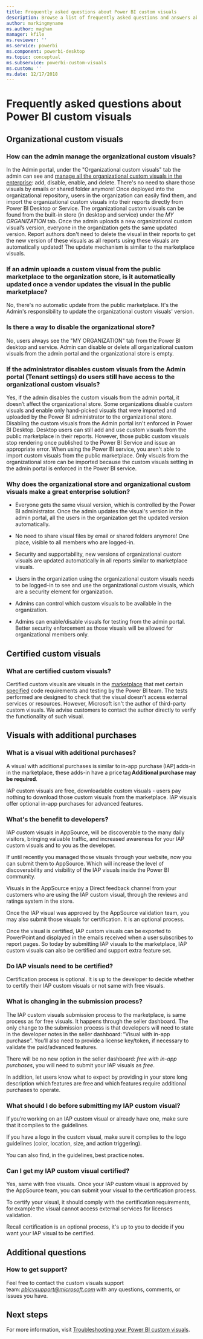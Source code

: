 ```yaml
---
title: Frequently asked questions about Power BI custom visuals
description: Browse a list of frequently asked questions and answers about Power BI custom visuals
author: markingmyname
ms.author: maghan
manager: kfile
ms.reviewer: ''
ms.service: powerbi
ms.component: powerbi-desktop
ms.topic: conceptual
ms.subservice: powerbi-custom-visuals
ms.custom: ''
ms.date: 12/17/2018
---
```


# Frequently asked questions about Power BI custom visuals

## Organizational custom visuals

### How can the admin manage the organizational custom visuals?

In the Admin portal, under the "Organizational custom visuals" tab the admin can see and [manage all the organizational custom visuals in the enterprise](https://docs.microsoft.com/power-bi/service-admin-portal#organization-visuals): add, disable, enable, and delete.
There's no need to share those visuals by emails or shared folder anymore! Once deployed into the organizational repository, users in the organization can easily find them, and import the organizational custom visuals into their reports directly from Power BI Desktop or Service. The organizational custom visuals can be found from the built-in store (in desktop and service) under the *MY ORGANIZATION* tab. Once the admin uploads a new organizational custom visual’s version, everyone in the organization gets the same updated version. Report authors don't need to delete the visual in their reports to get the new version of these visuals as all reports using these visuals are automatically updated! The update mechanism is similar to the marketplace visuals.

### If an admin uploads a custom visual from the public marketplace to the organization store, is it automatically updated once a vendor updates the visual in the public marketplace?

No, there's no automatic update from the public marketplace.
It's the Admin's responsibility to update the organizational custom visuals' version.

### Is there a way to disable the organizational store?

No, users always see the "MY ORGANIZATION" tab from the Power BI desktop and service. Admin can disable or delete all organizational custom visuals from the admin portal and the organizational store is empty.
  
### If the administrator disables custom visuals from the Admin portal (Tenant settings) do users still have access to the organizational custom visuals?

Yes, if the admin disables the custom visuals from the admin portal, it doesn’t affect the organizational store. Some organizations disable custom visuals and enable only hand-picked visuals that were imported and uploaded by the Power BI administrator to the organizational store. Disabling the custom visuals from the Admin portal isn't enforced in Power BI Desktop. Desktop users can still add and use custom visuals from the public marketplace in their reports. However, those public custom visuals stop rendering once published to the Power BI Service and issue an appropriate error. When using the Power BI service,  you aren't able to import custom visuals from the public marketplace. Only visuals from the organizational store can be imported because the custom visuals setting in the admin portal is enforced in the Power BI service.

### Why does the organizational store and organizational custom visuals make a great enterprise solution?

* Everyone gets the same visual version, which is controlled by the Power BI administrator. Once the admin updates the visual's version in the admin portal, all the users in the organization get the updated version automatically.

* No need to share visual files by email or shared folders anymore! One place, visible to all members who are logged-in.

* Security and supportability, new versions of organizational custom visuals are updated automatically in all reports similar to marketplace visuals.

* Users in the organization using the organizational custom visuals needs to be logged-in to see and use the organizational custom visuals, which are a security element for organization.

* Admins can control which custom visuals to be available in the organization.

* Admins can enable/disable visuals for testing from the admin portal. Better security enforcement as those visuals will be allowed for organizational members only.

## Certified custom visuals

### What are certified custom visuals?

Certified custom visuals are visuals in the [marketplace](https://appsource.microsoft.com/marketplace/apps?page=1&product=power-bi-visuals) that met certain [specified](power-bi-custom-visuals-certified.md) code requirements and testing by the Power BI team.  The tests performed are designed to check that the visual doesn't access external services or resources. However, Microsoft isn't the author of third-party custom visuals. We advise customers to contact the author directly to verify the functionality of such visual.

## Visuals with additional purchases

### What is a visual with additional purchases?

A visual with additional purchases is similar to in-app purchase (IAP) adds-in in the marketplace, these adds-in have a price tag **Additional purchase may be required**.

IAP custom visuals are free, downloadable custom visuals - users pay nothing to download those custom visuals from the marketplace. IAP visuals offer optional in-app purchases for advanced features.  

### What's the benefit to developers?

IAP custom visuals in AppSource, will be discoverable to the many daily visitors, bringing valuable traffic, and increased awareness for your IAP custom visuals and to you as the developer.

If until recently you managed those visuals through your website, now you can submit them to AppSource. Which will increase the level of discoverability and visibility of the IAP visuals inside the Power BI community.

Visuals in the AppSource enjoy a Direct feedback channel from your customers who are using the IAP custom visual, through the reviews and ratings system in the store.  

Once the IAP visual was approved by the AppSource validation team, you may also submit those visuals for certification. It is an optional process.  

Once the visual is certified, IAP custom visuals can be exported to PowerPoint and displayed in the emails received when a user subscribes to report pages. So today by submitting IAP visuals to the marketplace, IAP custom visuals can also be certified and support extra feature set.  

### Do IAP visuals need to be certified?

Certification process is optional. It is up to the developer to decide whether to certify their IAP custom visuals or not same with free visuals.

### What is changing in the submission process?

The IAP custom visuals submission process to the marketplace, is same process as for free visuals. It happens through the seller dashboard.  The only change to the submission process is that developers will need to state in the developer notes in the seller dashboard: “Visual with in-app purchase”. You’ll also need to provide a license key/token, if necessary to validate the paid/advanced features.  

There will be no new option in the seller dashboard: *free with in-app purchases*, you will need to submit your IAP visuals as *free*.

In addition, let users know what to expect by providing in your store long description which features are free and which features require additional purchases to operate.  

### What should I do before submitting my IAP custom visual?

If you’re working on an IAP custom visual or already have one, make sure that it complies to the  guidelines.  

If you have a logo in the custom visual, make sure it complies to the logo guidelines (color, location, size, and action triggering).

You can also find, in the guidelines, best practice notes.  

### Can I get my IAP custom visual certified?

Yes, same with free visuals.  Once your IAP custom visual is approved by the AppSource team, you can submit your visual to the certification process.

To certify your visual, it should comply with the certification requirements, for example the visual cannot access external services for licenses validation.

Recall certification is an optional process, it's up to you to decide if you want your IAP visual to be certified.

## Additional questions

### How to get support?

Feel free to contact the custom visuals support team: *pbicvsupport@microsoft.com* with any questions, comments, or issues you have.  

## Next steps

For more information, visit [Troubleshooting your Power BI custom visuals](power-bi-custom-visuals-troubleshoot.md).

